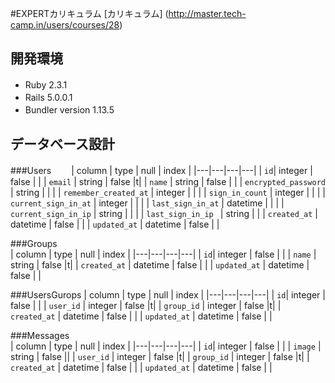 #EXPERTカリキュラム
[カリキュラム] (http://master.tech-camp.in/users/courses/28)

## 開発環境
* Ruby 2.3.1　　
* Rails 5.0.0.1　　
* Bundler version 1.13.5　　
  
## データベース設計  

###Users　　
| column | type | null | index |
|---|---|---|---|
| `id`| integer  | false | |
| `email` | string | false |t|
| `name` | string | false | |
| `encrypted_password` | string |  | |
| `remember_created_at` | integer |  | |
| `sign_in_count` | integer |  | |
| `current_sign_in_at` | integer |  | |
| `last_sign_in_at` | datetime |  | |
| `current_sign_in_ip` | string |  | |
| `last_sign_in_ip ` | string |  |
| `created_at` | datetime | false | |
| `updated_at` | datetime | false | |

###Groups  
| column | type | null | index |
|---|---|---|---|
| `id`| integer  | false | |
| `name` | string | false |t|
| `created_at` | datetime | false | |
| `updated_at` | datetime | false | |

###UsersGurops
| column | type | null | index |
|---|---|---|---|
| `id`| integer  | false | |
| `user_id` | integer | false |t|
| `group_id` | integer | false |t|
| `created_at` | datetime | false | |
| `updated_at` | datetime | false | |

###Messages  
| column | type | null | index |
|---|---|---|---|
| `id`| integer  | false | |
| `image` | string | false ||
| `user_id` | integer | false |t|
| `group_id` | integer | false |t|
| `created_at` | datetime | false | |
| `updated_at` | datetime | false | |

